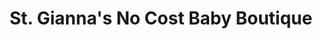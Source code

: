 ---
title: "St. Gianna's No Cost Baby Boutique"
url: /grand-rapids/st-giannas-no-cost-baby-boutique/
shop: baby goods
---